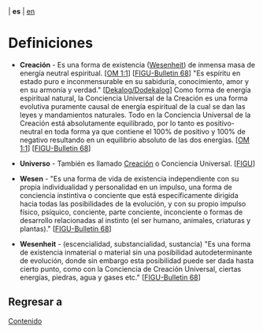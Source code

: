 | **es** | [en](../english/definitions.md)

# Definiciones

<a name="creacion"></a>
- **Creación** - Es una forma de existencia ([Wesenheit](#wesenheit)) de inmensa masa de energía neutral espiritual. [[OM 1:1](./referencias.md#om)] [[FIGU-Bulletin 68](./referencias.md#FB68)] "Es espíritu en estado puro e inconmensurable en su sabiduría, conocimiento, amor y en su armonía y verdad." [[Dekalog/Dodekalog](./referencias.md#DD)] Como forma de energía espiritual natural, la Conciencia Universal de la Creación es una forma evolutiva puramente causal de energía espiritual de la cual se dan las leyes y mandamientos naturales. Todo en la Conciencia Universal de la Creación está absolutamente equilibrado, por lo tanto es positivo-neutral en toda forma ya que contiene el 100% de positivo y 100% de negativo resultando en un equilibrio absoluto de las dos energías. [[OM 1:1](./referencias.md#om)] [[FIGU-Bulletin 68](./referencias.md#FB68)] 

<a name="universo"></a>
- **Universo** - También es llamado [Creación](#creacion) o Conciencia Universal. [[FIGU](./referencias.md#FIGU)] 
    
<a name="wesen"></a>
- **Wesen** - "Es una forma de vida de existencia independiente con su propia individualidad y personalidad en un impulso, una forma de conciencia instintiva o conciente que está específicamente dirigida hacia todas las posibilidades de la evolución, y con su propio impulso físico, psíquico, conciente, parte conciente, inconciente o formas de desarrollo relacionadas al instinto (el ser humano, animales, criaturas y plantas)." [[FIGU-Bulletin 68](./referencias.md#FB68)]

<a name="wesenheit"></a>
- **Wesenheit** - (escencialidad, substancialidad, sustancia) "Es una forma de existencia inmaterial o material sin una posibilidad autodeterminante de evolución, donde sin embargo esta posibilidad puede ser dada hasta cierto punto, como con la Conciencia de Creación Universal, ciertas energías, piedras, agua y gases etc." [[FIGU-Bulletin 68](./referencias.md#FB68)]


## Regresar a

[Contenido](./contenido.md)
